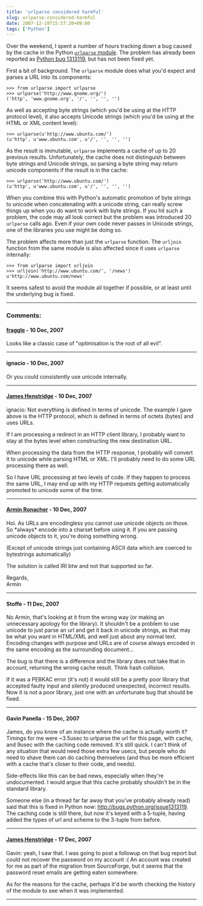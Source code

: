 ```yaml
---
title: 'urlparse considered harmful'
slug: urlparse-considered-harmful
date: 2007-12-10T15:57:20+09:00
tags: ['Python']
---
```


Over the weekend, I spent a number of hours tracking down a bug caused
by the cache in the Python [`urlparse`
module](http://docs.python.org/lib/module-urlparse.html). The problem
has already been reported as [Python bug
1313119](http://bugs.python.org/issue1313119), but has not been fixed
yet.

First a bit of background. The `urlparse` module does what you\'d expect
and parses a URL into its components:

    >>> from urlparse import urlparse
    >>> urlparse('http://www.gnome.org/')
    ('http', 'www.gnome.org', '/', '', '', '')

As well as accepting byte strings (which you\'d be using at the HTTP
protocol level), it also accepts Unicode strings (which you\'d be using
at the HTML or XML content level):

    >>> urlparse(u'http://www.ubuntu.com/')
    (u'http', u'www.ubuntu.com', u'/', '', '', '')

As the result is immutable, `urlparse` implements a cache of up to 20
previous results. Unfortunately, the cache does not distinguish between
byte strings and Unicode strings, so parsing a byte string may return
unicode components if the result is in the cache:

    >>> urlparse('http://www.ubuntu.com/')
    (u'http', u'www.ubuntu.com', u'/', '', '', '')

When you combine this with Python\'s automatic promotion of byte strings
to unicode when concatenating with a unicode string, can really screw
things up when you do want to work with byte strings. If you hit such a
problem, the code may all look correct but the problem was introduced 20
`urlparse` calls ago. Even if your own code never passes in Unicode
strings, one of the libraries you use might be doing so.

The problem affects more than just the `urlparse` function. The
`urljoin` function from the same module is also affected since it uses
`urlparse` internally:

    >>> from urlparse import urljoin
    >>> urljoin('http://www.ubuntu.com/', '/news')
    u'http://www.ubuntu.com/news'

It seems safest to avoid the module all together if possible, or at
least until the underlying bug is fixed.

---
### Comments:
#### [fraggle](http://www.soulsphere.org/) - <time datetime="2007-12-10 17:29:11">10 Dec, 2007</time>

Looks like a classic case of \"optimisation is the root of all evil\".

---
#### ignacio - <time datetime="2007-12-10 18:50:25">10 Dec, 2007</time>

Or you could consistently use unicode internally.

---
#### [James Henstridge](http://blogs.gnome.org/jamesh/) - <time datetime="2007-12-10 19:48:00">10 Dec, 2007</time>

ignacio: Not everything is defined in terms of unicode. The example I
gave above is the HTTP protocol, which is defined in terms of octets
(bytes) and uses URLs.

If I am processing a redirect in an HTTP client library, I probably want
to stay at the bytes level when constructing the new destination URL.

When processing the data from the HTTP response, I probably will convert
it to unicode while parsing HTML or XML. I\'ll probably need to do some
URL processing there as well.

So I have URL processing at two levels of code. If they happen to
process the same URL, I may end up with my HTTP requests getting
automatically promoted to unicode some of the time.

---
#### [Armin Ronacher](http://lucumr.pocoo.org/) - <time datetime="2007-12-10 22:13:04">10 Dec, 2007</time>

Hoi. As URLs are encodingless you cannot use unicode objects on those.
So \*always\* encode into a charset before using it. If you are passing
unicode objects to it, you\'re doing something wrong.

(Except of unicode strings just containing ASCII data which are coerced
to bytestrings automatically)

The solution is called IRI btw and not that supported so far.

Regards,\
Armin

---
#### Stoffe - <time datetime="2007-12-11 21:43:24">11 Dec, 2007</time>

No Armin, that\'s looking at it from the wrong way (or making an
unnecessary apology for the library). It shouldn\'t be a problem to use
unicode to just parse an url and get it back in unicode strings, as that
may be what you want in HTML/XML and well just about any normal text.
Encoding changes with purpose and URLs are of course always encoded in
the same encoding as the surrounding document\...

The bug is that there is a difference and the library does not take that
in account, returning the wrong cache result. Think hash collision.

If it was a PEBKAC error (it\'s not) it would still be a pretty poor
library that accepted faulty input and silently produced unexpected,
incorrect results. Now it is not a poor library, just one with an
unfortunate bug that should be fixed.

---
#### Gavin Panella - <time datetime="2007-12-15 17:43:36">15 Dec, 2007</time>

James, do you know of an instance where the cache is actually worth it?
Timings for me were \~3.5usec to urlparse the url for this page, with
cache, and 9usec with the caching code removed. It\'s still quick. I
can\'t think of any situation that would need those extra few usecs, but
people who do need to shave them can do caching themselves (and thus be
more efficient with a cache that\'s closer to their code, and needs).

Side-effects like this can be bad news, especially when they\'re
undocumented. I would argue that this cache probably shouldn\'t be in
the standard library.

Someone else (in a thread far far away that you\'ve probably already
read) said that this is fixed in Python now:
http://bugs.python.org/issue1313119. The caching code is still there,
but now it\'s keyed with a 5-tuple, having added the types of url and
scheme to the 3-tuple from before.

---
#### [James Henstridge](http://blogs.gnome.org/jamesh/) - <time datetime="2007-12-17 14:38:21">17 Dec, 2007</time>

Gavin: yeah, I saw that. I was going to post a followup on that bug
report but could not recover the password on my account :( An account
was created for me as part of the migration from SourceForge, but it
seems that the password reset emails are getting eaten somewhere.

As for the reasons for the cache, perhaps it\'d be worth checking the
history of the module to see when it was implemented.

---
